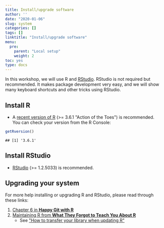 ```yaml
---
title: Install/upgrade software
author: ''
date: "2020-01-06"
slug: system
categories: []
tags: []
linktitle: "Install/upgrade software"
menu:
  pre:
    parent: "Local setup"
    weight: 2
toc: yes
type: docs
---
```


In this workshop, we will use R and [RStudio](https://www.rstudio.com/products/rstudio/). RStudio is not required but recommended. It makes package development very easy, and we will show many keyboard shortcuts and other tricks using RStudio.

## Install R

* A [recent version of R](https://cran.rstudio.com/) (>= 3.6.1 "Action of the Toes") is recommended. You can check your version from the R Console:


```r
getRversion()
```

```
## [1] '3.6.1'
```


## Install RStudio

* [RStudio](https://www.rstudio.com/products/rstudio/download/#download) (>= 1.2.5033)  is recommended.


## Upgrading your system

For more help installing or upgrading R and RStudio, please read through these links:

1. [Chapter 6 in **Happy Git with R**](http://happygitwithr.com/install-r-rstudio.html)
1. [Maintaining R from **What They Forgot to Teach You About R**](https://whattheyforgot.org/maintaining-r.html)
    - See ["How to transfer your library when updating R"](https://whattheyforgot.org/maintaining-r.html#how-to-transfer-your-library-when-updating-r)
